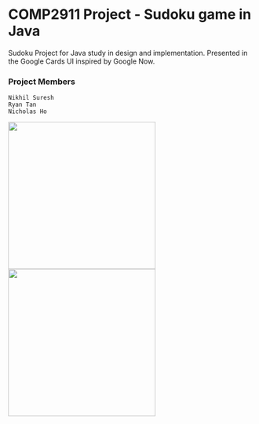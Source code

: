 COMP2911 Project - Sudoku game in Java
===============

Sudoku Project for Java study in design and implementation. Presented in the Google Cards UI inspired by Google Now.

<h3>Project Members</h3>
    
    Nikhil Suresh
    Ryan Tan
    Nicholas Ho

<img src="http://i.imgur.com/a1QHSFz.png" height='300'/>
<img src="http://puu.sh/35QAY.png" height='300'/>
